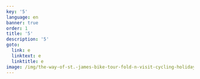 ```yaml
---
key: '5'
language: en
banner: true
order: 1
title: '5'
description: '5'
goto:
  link: e
  linktext: e
  linktitle: e
image: /img/the-way-of-st.-james-bike-tour-fold-n-visit-cycling-holidays-1753.jpg
---
```


